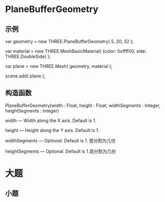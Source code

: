 # PlaneBufferGeometry

## 示例

var geometry = new THREE.PlaneBufferGeometry( 5, 20, 32 );

var material = new THREE.MeshBasicMaterial( {color: 0xffff00, side: THREE.DoubleSide} );

var plane = new THREE.Mesh( geometry, material );

scene.add( plane );

## 构造函数

PlaneBufferGeometry(width : Float, height : Float, widthSegments : Integer, heightSegments : Integer)

width — Width along the X axis. Default is 1.

height — Height along the Y axis. Default is 1.

widthSegments — Optional. Default is 1. 宽分割为几份

heightSegments — Optional. Default is 1.高分割为几份


大题
=============
小题
------------